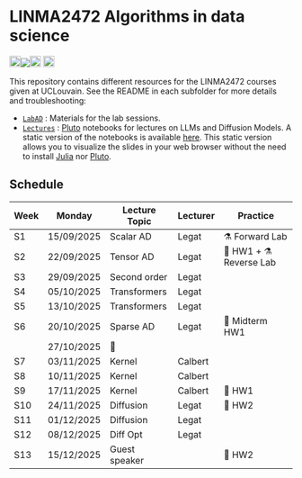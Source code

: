 # LINMA2472 Algorithms in data science

[<img src="https://plutojl.org/assets/favicon.svg" height="20"/>![](https://img.shields.io/badge/Notebooks-View-blue.svg)<img src="https://plutojl.org/assets/favicon.svg" height="20"/>](https://blegat.github.io/LINMA2472/)
[<img src="https://upload.wikimedia.org/wikipedia/commons/7/72/UCLouvain_logo.svg" height="20"/>](https://uclouvain.be/en-cours-2024-linma2472)
[<img src="https://upload.wikimedia.org/wikipedia/commons/c/c6/Moodle-logo.svg" height="16"/>](https://moodle.uclouvain.be/enrol/index.php?id=1189)

This repository contains different resources for the LINMA2472 courses given at UCLouvain.
See the README in each subfolder for more details and troubleshooting:

* [`LabAD`](LabAD) : Materials for the lab sessions.
* [`Lectures`](Lectures) : [Pluto](https://plutojl.org/) notebooks for lectures on LLMs and Diffusion Models. A static version of the notebooks is available [here](https://blegat.github.io/LINMA2472/). This static version allows you to visualize the slides in your web browser without the need to install [Julia](https://julialang.org/) nor [Pluto](https://plutojl.org/).

## Schedule

| Week  | Monday     | Lecture Topic | Lecturer |       Practice         |
|-------|------------|---------------|----------|------------------------|
| S1    | 15/09/2025 | Scalar AD     | Legat    | ⚗️ Forward Lab         |
| S2    | 22/09/2025 | Tensor AD     | Legat    | 🚀 HW1 + ️⚗ Reverse Lab |
| S3    | 29/09/2025 | Second order  | Legat    |                        |
| S4    | 05/10/2025 | Transformers  | Legat    |                        |
| S5    | 13/10/2025 | Transformers  | Legat    |                        |
| S6    | 20/10/2025 | Sparse AD     | Legat    | 💬 Midterm HW1         |
|       | 27/10/2025 | 🎃            |          |                        |
| S7    | 03/11/2025 | Kernel        | Calbert  |                        |
| S8    | 10/11/2025 | Kernel        | Calbert  |                        |
| S9    | 17/11/2025 | Kernel        | Calbert  | 🏁 HW1                 |
| S10   | 24/11/2025 | Diffusion     | Legat    | 🚀 HW2                 |
| S11   | 01/12/2025 | Diffusion     | Legat    |                        |
| S12   | 08/12/2025 | Diff Opt      | Legat    |                        |
| S13   | 15/12/2025 | Guest speaker |          | 🏁 HW2                 |
